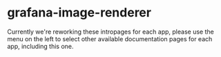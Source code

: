 # grafana-image-renderer

Currently we're reworking these intropages for each app, please use the menu on the left to select other available documentation pages for each app, including this one.

